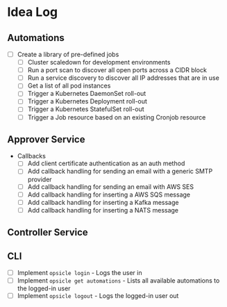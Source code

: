 # Idea Log

## Automations

- [ ] Create a library of pre-defined jobs
  - [ ] Cluster scaledown for development environments
  - [ ] Run a port scan to discover all open ports across a CIDR block
  - [ ] Run a service discovery to discover all IP addresses that are in use
  - [ ] Get a list of all pod instances
  - [ ] Trigger a Kubernetes DaemonSet roll-out
  - [ ] Trigger a Kubernetes Deployment roll-out
  - [ ] Trigger a Kubernetes StatefulSet roll-out
  - [ ] Trigger a Job resource based on an existing Cronjob resource

## Approver Service

- Callbacks
  - [ ] Add client certificate authentication as an auth method
  - [ ] Add callback handling for sending an email with a generic SMTP provider
  - [ ] Add callback handling for sending an email with AWS SES
  - [ ] Add callback handling for inserting a AWS SQS message
  - [ ] Add callback handling for inserting a Kafka message
  - [ ] Add callback handling for inserting a NATS message

## Controller Service

## CLI

- [ ] Implement `opsicle login` - Logs the user in
- [ ] Implement `opsicle get automations` - Lists all available automations to the logged-in user
- [ ] Implement `opsicle logout` - Logs the logged-in user out
